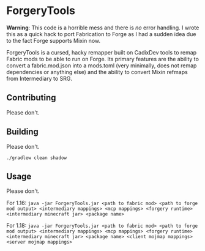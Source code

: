 # ForgeryTools

**Warning**: This code is a horrible mess and there is *no* error handling. I
wrote this as a quick hack to port Fabrication to Forge as I had a sudden idea
due to the fact Forge supports Mixin now.

ForgeryTools is a cursed, hacky remapper built on CadixDev tools to remap Fabric
mods to be able to run on Forge. Its primary features are the ability to convert
a fabric.mod.json into a mods.toml (very minimally, does not remap dependencies
or anything else) and the ability to convert Mixin refmaps from Intermediary to
SRG.

## Contributing
Please don't.

## Building
Please don't.

`./gradlew clean shadow`

## Usage
Please don't.

For 1.16:
`java -jar ForgeryTools.jar <path to fabric mod> <path to forge mod output> <intermediary mappings> <mcp mappings> <forgery runtime> <intermediary minecraft jar> <package name>`

For 1.18:
`java -jar ForgeryTools.jar <path to fabric mod> <path to forge mod output> <intermediary mappings> <mcp mappings> <forgery runtime> <intermediary minecraft jar> <package name> <client mojmap mappings> <server mojmap mappings>`
